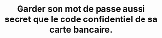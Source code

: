 ---
categories: category-nGkbk6oSlC5_p3eqoXX2o
risk: S’exposer à un risque d’interception et d’utilisation frauduleuse du mot de
  passe. La personne à qui l’on confie son mot de passe n’a pas forcément le même
  niveau d’exigence de sécurité que soi et peut être également victime à son tour
  d’une compromission.
title: 'Garder son mot de passe aussi secret que le code confidentiel de sa carte
  bancaire. '
uuid: good-practice-iKghWznbubt7fg2_azvWR
visibleInCms: true
vulnerability: Donner son mot de passe à une personne tierce (à l’oral, par message,
  par e-mail).
---